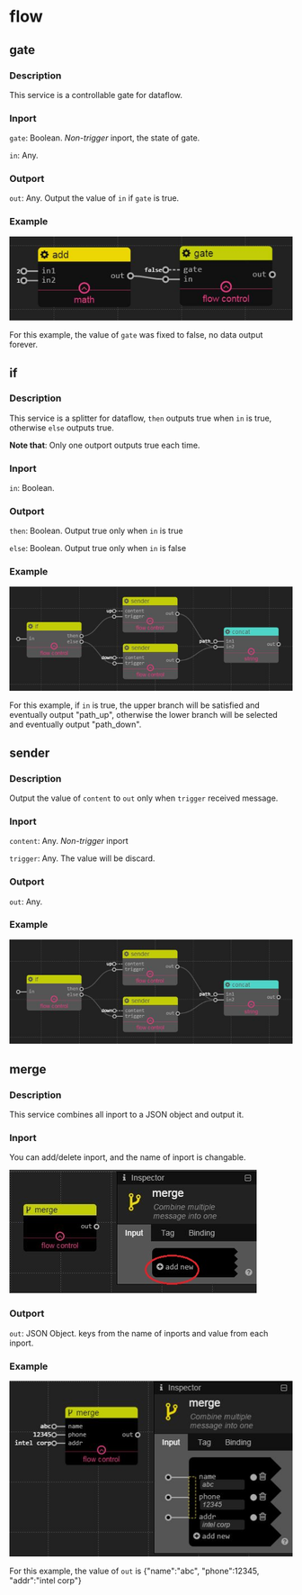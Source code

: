 flow
================
## gate

### Description

This service is a controllable gate for dataflow.

### Inport

`gate`: Boolean. *Non-trigger* inport, the state of gate.

`in`: Any.

### Outport

`out`: Any. Output the value of `in` if `gate` is true.

### Example

![](./pic/add_gate.jpg)

For this example, the value of `gate` was fixed to false, no data output forever.



## if

### Description

This service is a splitter for dataflow, `then` outputs true when `in` is true, otherwise `else` outputs true.

**Note that**: Only one outport outputs true each time.

### Inport

`in`: Boolean.

### Outport

`then`: Boolean. Output true only when `in` is true

`else`: Boolean. Output true only when `in` is false

### Example

![](./pic/if_sender.jpg)

For this example, if `in` is true, the upper branch will be satisfied and eventually output "path_up",
otherwise the lower branch will be selected and eventually output "path_down".



## sender

### Description

Output the value of `content` to `out` only when `trigger` received message.

### Inport

`content`: Any. *Non-trigger* inport

`trigger`: Any. The value will be discard.

### Outport

`out`: Any.

### Example

![](./pic/if_sender.jpg)




## merge

### Description

This service combines all inport to a JSON object and output it.

### Inport

You can add/delete inport, and the name of inport is changable.

![](./pic/merge_port.jpg)

### Outport

`out`: JSON Object. keys from the name of inports and value from each inport.

### Example

![](./pic/merge.jpg)

For this example, the value of `out` is {"name":"abc", "phone":12345, "addr":"intel corp"}